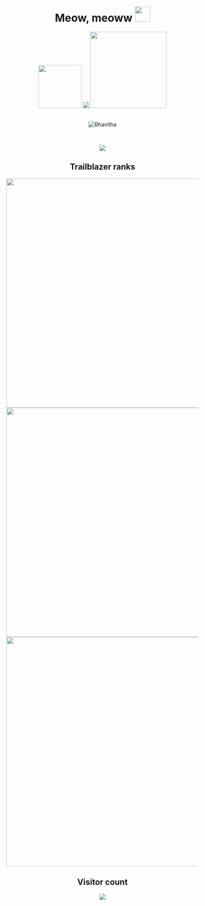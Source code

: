 <h1 align="center">  Meow, meoww <img width="40px" src="https://media1.tenor.com/m/MPBTIm_FrJsAAAAC/bongo-cat.gif">


 
 </h1>

<div align="center">
 <img src="https://media1.tenor.com/m/RUGGdovmONkAAAAd/dance-dancing.gif" width="113px">

<img src="https://github.com/nightcoder26/nightcoder26/assets/77844703/51b87967-3f71-453d-acba-9f8673c9038c" >
 <img src="https://media1.tenor.com/m/_hUq1BSUsiMAAAAC/cat-cute.gif" width="200px">
<!-- <img src="https://github.com/nightcoder26/nightcoder26/assets/77844703/9d1e81d9-ada0-4cca-97a9-564ad2e27f2b" > -->


</div>

<!--**nightcoder26/nightcoder26** is a ✨ _special_ ✨ repository because its `README.md` (this file) appears on your GitHub profile.

Here are some ideas to get you started:

- 🔭 I’m currently working on ...
- 🌱 I’m currently learning ...
- 👯 I’m looking to collaborate on ...
- 🤔 I’m looking for help with ...
- 💬 Ask me about ...
- 📫 How to reach me: ...
- 😄 Pronouns: ...
- ⚡ Fun fact: ...
-->
<!--
[![GitHub stats](https://github-readme-stats.vercel.app/api?username=nightcoder26)](https://github.com/nightcoder26/github-readme-stats)
-->


<br>
<p align="center"><img  src="https://github-readme-streak-stats.herokuapp.com/?user=nightcoder26&" alt="Bhavitha" /></p>
<br>
<p align="center"><img src="https://github-readme-stats.vercel.app/api/top-langs/?username=nightcoder26&layout=compact"/></p>

<div align="center">
 <h2>Trailblazer ranks</h2>
 <img  src="https://github.com/nightcoder26/nightcoder26/assets/77844703/5e9990f1-4892-4100-beb2-38d7d1def214" width="600px">
  <img  src="https://github.com/nightcoder26/nightcoder26/assets/77844703/ca828931-c87d-41ca-93c6-30daff083f28" width="600px">
   <img  src="https://github.com/nightcoder26/nightcoder26/assets/77844703/1db7aa97-de1c-43be-b211-3538d9db25bd" width="600px">



</div>
<div align="center">
 <h2>Visitor count</h2>
 <img src="https://profile-counter.glitch.me/nightcoder26/count.svg">
</div>



